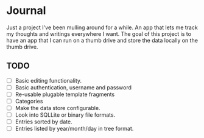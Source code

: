 # Journal

Just a project I've been mulling around for a while. An app that lets me track my thoughts and writings everywhere I want. The goal of this
project is to have an app that I can run on a thumb drive and store the data locally on the thumb drive.

## TODO

- [ ] Basic editing functionality.
- [ ] Basic authentication, username and password
- [ ] Re-usable plugable template fragments
- [ ] Categories
- [ ] Make the data store configurable.
- [ ] Look into SQLLite or binary file formats.
- [ ] Entries sorted by date.
- [ ] Entries listed by year/month/day in tree format.
